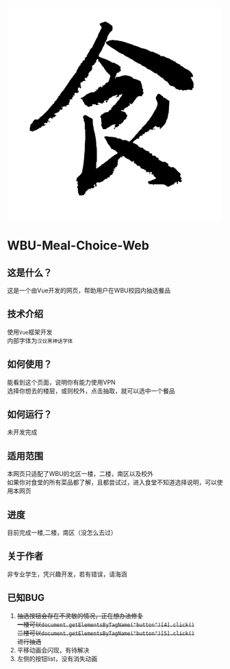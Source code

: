 ![Meal](https://github.com/XiuandQi/WBU-Meal-Choice-Web/blob/ChangeCode/public/icon.png)
# WBU-Meal-Choice-Web

## 这是什么？
这是一个由Vue开发的网页，帮助用户在WBU校园内抽选餐品

## 技术介绍
使用`Vue`框架开发</br>
内部字体为`汉仪黑神话字体`

## 如何使用？
能看到这个页面，说明你有能力使用VPN </br>
选择你想去的楼层，或则校外，点击抽取，就可以选中一个餐品

## 如何运行？
未开发完成

## 适用范围 
本网页只适配了WBU的北区一楼，二楼，南区以及校外 </br>
如果你对食堂的所有菜品都了解，且都尝试过，进入食堂不知道选择说明，可以使用本网页

## 进度
目前完成一楼,二楼，南区（没怎么去过）

## 关于作者
非专业学生，凭兴趣开发，若有错误，请海涵

## 已知BUG
1. ~~抽选按钮会存在不灵敏的情况，正在想办法修复<br>
    一楼可以`document.getElementsByTagName("button")[4].click()`<br>
    二楼可以`document.getElementsByTagName("button")[5].click()`<br>
    进行抽选<br>~~
2. 平移动画会闪现，有待解决<br>
3. 左侧的按钮list，没有消失动画
